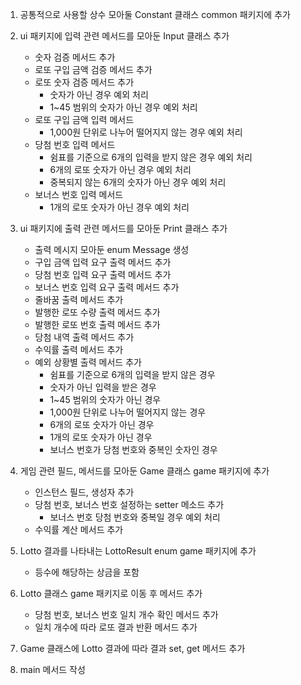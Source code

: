 1. 공통적으로 사용할 상수 모아둘 Constant 클래스 common 패키지에 추가

2. ui 패키지에 입력 관련 메서드를 모아둔 Input 클래스 추가
    - 숫자 검증 메서드 추가
    - 로또 구입 금액 검증 메서드 추가
    - 로또 숫자 검증 메서드 추가
        - 숫자가 아닌 경우 예외 처리
        - 1~45 범위의 숫자가 아닌 경우 예외 처리
    - 로또 구입 금액 입력 메서드
        - 1,000원 단위로 나누어 떨어지지 않는 경우 예외 처리
    - 당첨 번호 입력 메서드
        - 쉼표를 기준으로 6개의 입력을 받지 않은 경우 예외 처리
        - 6개의 로또 숫자가 아닌 경우 예외 처리
        - 중복되지 않는 6개의 숫자가 아닌 경우 예외 처리
    - 보너스 번호 입력 메서드
        - 1개의 로또 숫자가 아닌 경우 예외 처리

3. ui 패키지에 출력 관련 메서드를 모아둔 Print 클래스 추가
    - 출력 메시지 모아둔 enum Message 생성
    - 구입 금액 입력 요구 출력 메서드 추가
    - 당첨 번호 입력 요구 출력 메서드 추가
    - 보너스 번호 입력 요구 출력 메서드 추가
    - 줄바꿈 출력 메서드 추가
    - 발행한 로또 수량 출력 메서드 추가
    - 발행한 로또 번호 출력 메서드 추가
    - 당첨 내역 출력 메서드 추가
    - 수익률 출력 메서드 추가
    - 예외 상황별 출력 메서드 추가
        - 쉼표를 기준으로 6개의 입력을 받지 않은 경우
        - 숫자가 아닌 입력을 받은 경우
        - 1~45 범위의 숫자가 아닌 경우
        - 1,000원 단위로 나누어 떨어지지 않는 경우
        - 6개의 로또 숫자가 아닌 경우
        - 1개의 로또 숫자가 아닌 경우
        - 보너스 번호가 당첨 번호와 중복인 숫자인 경우

4. 게임 관련 필드, 메서드를 모아둔 Game 클래스 game 패키지에 추가
    - 인스턴스 필드, 생성자 추가
    - 당첨 번호, 보너스 번호 설정하는 setter 메소드 추가
        - 보너스 번호 당첨 번호와 중복일 경우 예외 처리
    - 수익률 계산 메서드 추가

5. Lotto 결과를 나타내는 LottoResult enum game 패키지에 추가
    - 등수에 해당하는 상금을 포함

6. Lotto 클래스 game 패키지로 이동 후 메서드 추가
    - 당첨 번호, 보너스 번호 일치 개수 확인 메서드 추가
    - 일치 개수에 따라 로또 결과 반환 메서드 추가

7. Game 클래스에 Lotto 결과에 따라 결과 set, get 메서드 추가

8. main 메서드 작성
